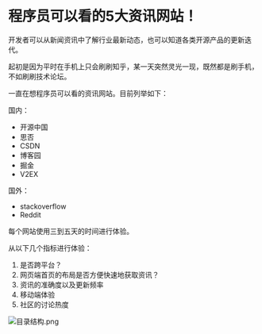 # 程序员可以看的5大资讯网站！

开发者可以从新闻资讯中了解行业最新动态，也可以知道各类开源产品的更新迭代。

起初是因为平时在手机上只会刷刷知乎，某一天突然灵光一现，既然都是刷手机，不如刷刷技术论坛。

一直在想程序员可以看的资讯网站。目前列举如下：

国内：

- 开源中国
- 思否
- CSDN
- 博客园
- 掘金
- V2EX

国外：

- stackoverflow
- Reddit

每个网站使用三到五天的时间进行体验。

从以下几个指标进行体验：

1. 是否跨平台？
2. 网页端首页的布局是否方便快速地获取资讯？
3. 资讯的准确度以及更新频率 
4. 移动端体验
5. 社区的讨论热度

![目录结构.png](目录结构.png)